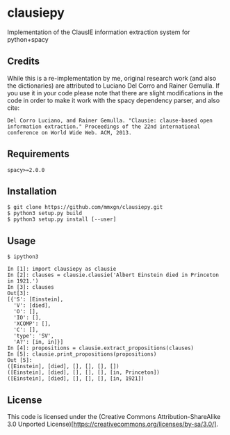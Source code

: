 # clausiepy
Implementation of the ClausIE information extraction system for python+spacy

## Credits
While this is a re-implementation by me, original research work (and also the dictionaries) are attributed to Luciano Del Corro
and Rainer Gemulla. If you use it in your code please note that there are slight modifications in the code in order to make it work with the spacy dependency parser, and also cite:
```
Del Corro Luciano, and Rainer Gemulla. "Clausie: clause-based open information extraction." Proceedings of the 22nd international conference on World Wide Web. ACM, 2013.
```
## Requirements
`spacy>=2.0.0`

## Installation
```
$ git clone https://github.com/mmxgn/clausiepy.git
$ python3 setup.py build 
$ python3 setup.py install [--user]
```

## Usage

```
$ ipython3

In [1]: import clausiepy as clausie
In [2]: clauses = clausie.clausie('Albert Einstein died in Princeton in 1921.')
In [3]: clauses
Out[3]: 
[{'S': [Einstein],
  'V': [died],
  'O': [],
  'IO': [],
  'XCOMP': [],
  'C': [],
  'type': 'SV',
  'A?': [in, in]}]
In [4]: propositions = clausie.extract_propositions(clauses)
In [5]: clausie.print_propositions(propositions)
Out [5]:
([Einstein], [died], [], [], [], [])
([Einstein], [died], [], [], [], [in, Princeton])
([Einstein], [died], [], [], [], [in, 1921])
```

## License

This code is licensed under the (Creative Commons Attribution-ShareAlike 3.0 Unported License)[https://creativecommons.org/licenses/by-sa/3.0/].
